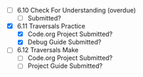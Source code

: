 - [ ] 6.10 Check For Understanding (overdue)
	- [ ] Submitted?
- [x] 6.11 Traversals Practice
	- [x] Code.org Project Submitted?
	- [x] Debug Guide Submitted?
- [ ] 6.12 Traversals Make
	- [ ] Code.org Project Submitted?
	- [ ] Project Guide Submitted?